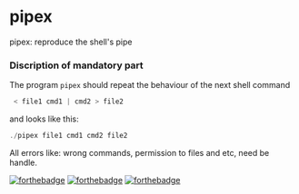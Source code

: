 # pipex
  pipex: reproduce the shell's pipe 
  
### Discription of mandatory part
The program ```pipex``` should repeat the behaviour of the next shell command

```c
 < file1 cmd1 | cmd2 > file2 
 ```

and looks like this:

```c
./pipex file1 cmd1 cmd2 file2 
```

All errors like: wrong commands, permission to files and etc, need be handle.

[![forthebadge](https://forthebadge.com/images/badges/built-with-love.svg)](https://forthebadge.com)
[![forthebadge](https://forthebadge.com/images/badges/made-with-c.svg)](https://forthebadge.com)
[![forthebadge](https://forthebadge.com/images/badges/powered-by-coffee.svg)](https://forthebadge.com)
